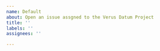 ```yaml
---
name: Default
about: Open an issue assgned to the Verus Datum Project
title: ''
labels: ''
assignees: ''

---
```



